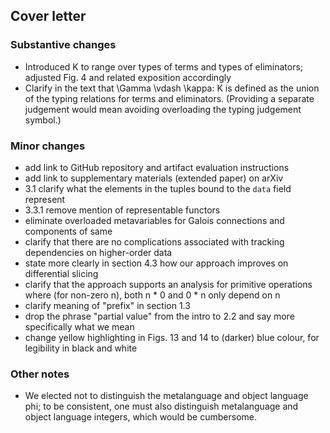 ## Cover letter

### Substantive changes

- Introduced K to range over types of terms and types of eliminators; adjusted Fig. 4 and related exposition accordingly
- Clarify in the text that \Gamma \vdash \kappa: K is defined as the union of the typing relations for terms and eliminators. (Providing a separate judgement would mean avoiding overloading the typing judgement symbol.)

### Minor changes

- add link to GitHub repository and artifact evaluation instructions
- add link to supplementary materials (extended paper) on arXiv
- 3.1 clarify what the elements in the tuples bound to the `data` field represent
- 3.3.1 remove mention of representable functors
- eliminate overloaded metavariables for Galois connections and components of same
- clarify that there are no complications associated with tracking dependencies on higher-order data
- state more clearly in section 4.3 how our approach improves on differential slicing
- clarify that the approach supports an analysis for primitive operations where (for non-zero n), both n * 0 and 0 * n only depend on n
- clarify meaning of "prefix" in section 1.3
- drop the phrase "partial value" from the intro to 2.2 and say more specifically what we mean
- change yellow highlighting in Figs. 13 and 14 to (darker) blue colour, for legibility in black and white

### Other notes

- We elected not to distinguish the metalanguage and object language phi; to be consistent, one must also distinguish metalanguage and object language integers, which would be cumbersome.
